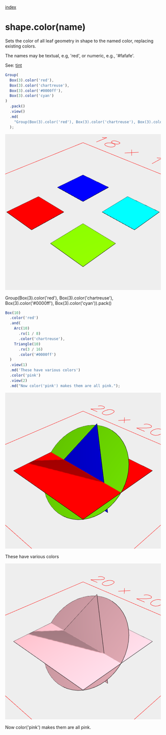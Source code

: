 [index](../../nb/api/index.md)
# shape.color(name)

Sets the color of all leaf geometry in shape to the named color, replacing existing colors.

The names may be textual, e.g, 'red', or numeric, e.g., '#fafafe'.

See: [tint](../../nb/api/tint.md)

```JavaScript
Group(
  Box(3).color('red'),
  Box(3).color('chartreuse'),
  Box(3).color('#0000ff'),
  Box(3).color('cyan')
)
  .pack()
  .view()
  .md(
    "Group(Box(3).color('red'), Box(3).color('chartreuse'), Box(3).color('#0000ff'), Box(3).color('cyan')).pack()"
  );
```

![Image](color.md.0.png)

Group(Box(3).color('red'), Box(3).color('chartreuse'), Box(3).color('#0000ff'), Box(3).color('cyan')).pack()

```JavaScript
Box(10)
  .color('red')
  .and(
    Arc(10)
      .rx(1 / 8)
      .color('chartreuse'),
    Triangle(10)
      .rx(3 / 16)
      .color('#0000ff')
  )
  .view(1)
  .md('These have various colors')
  .color('pink')
  .view(2)
  .md("Now color('pink') makes them are all pink.");
```

![Image](color.md.1.png)

These have various colors

![Image](color.md.2.png)

Now color('pink') makes them are all pink.
